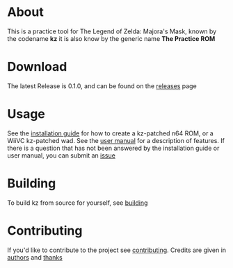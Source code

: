 # About
This is a practice tool for The Legend of Zelda: Majora's Mask, known by the codename **kz** it is also know by the generic name **The Practice ROM**

# Download
The latest Release is 0.1.0, and can be found on the [releases](https://github.com/krimtonz/kz/releases) page

# Usage
See the [installation guide](https://github.com/krimtonz/kz/blob/master/INSTALL.md) for how to create a kz-patched n64 ROM, or a WiiVC kz-patched wad.  See the [user manual](https://github.com/krimtonz/kz/blob/master/USAGE.md) for a description of features.  If there is a question that has not been answered by the installation guide or user manual, you can submit an [issue](https://github.com/krimtonz/kz/issues)

# Building
To build kz from source for yourself, see [building](https://github.com/krimtonz/kz/blob/master/BUILDING.md)

# Contributing
If you'd like to contribute to the project see [contributing](https://github.com/krimtonz/kz/blob/master/CONTRIBUTING.md).  Credits are given in [authors](https://github.com/krimtonz/kz/blob/master/AUTHORS) and [thanks](https://github.com/krimtonz/kz/blob/master/THANKS)